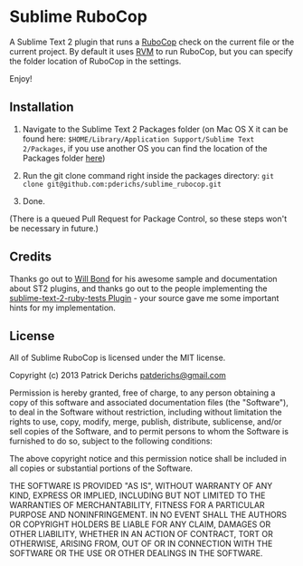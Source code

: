 # Sublime RuboCop

A Sublime Text 2 plugin that runs a [RuboCop](https://github.com/bbatsov/rubocop) check on the current file or the current project. By default it uses [RVM](https://rvm.io/) to run RuboCop, but you can specify the folder location of RuboCop in the settings.

Enjoy!

## Installation

1. Navigate to the Sublime Text 2 Packages folder (on Mac OS X it can be found here: `$HOME/Library/Application Support/Sublime Text 2/Packages`, if you use another OS you can find the location of the Packages folder [here](http://docs.sublimetext.info/en/latest/basic_concepts.html#the-data-directory))

2. Run the git clone command right inside the packages directory: `git clone git@github.com:pderichs/sublime_rubocop.git`

3. Done.

(There is a queued Pull Request for Package Control, so these steps won't be necessary in future.)

## Credits

Thanks go out to [Will Bond](https://github.com/wbond) for his awesome sample and documentation about ST2 plugins, and thanks go out to the people implementing the [sublime-text-2-ruby-tests Plugin](https://github.com/maltize/sublime-text-2-ruby-tests) - your source gave me some important hints for my implementation.

## License

All of Sublime RuboCop is licensed under the MIT license.

  Copyright (c) 2013 Patrick Derichs <patderichs@gmail.com>

  Permission is hereby granted, free of charge, to any person obtaining a copy
  of this software and associated documentation files (the "Software"), to deal
  in the Software without restriction, including without limitation the rights
  to use, copy, modify, merge, publish, distribute, sublicense, and/or sell
  copies of the Software, and to permit persons to whom the Software is
  furnished to do so, subject to the following conditions:

  The above copyright notice and this permission notice shall be included in
  all copies or substantial portions of the Software.

  THE SOFTWARE IS PROVIDED "AS IS", WITHOUT WARRANTY OF ANY KIND, EXPRESS OR
  IMPLIED, INCLUDING BUT NOT LIMITED TO THE WARRANTIES OF MERCHANTABILITY,
  FITNESS FOR A PARTICULAR PURPOSE AND NONINFRINGEMENT. IN NO EVENT SHALL THE
  AUTHORS OR COPYRIGHT HOLDERS BE LIABLE FOR ANY CLAIM, DAMAGES OR OTHER
  LIABILITY, WHETHER IN AN ACTION OF CONTRACT, TORT OR OTHERWISE, ARISING FROM,
  OUT OF OR IN CONNECTION WITH THE SOFTWARE OR THE USE OR OTHER DEALINGS IN
  THE SOFTWARE.
